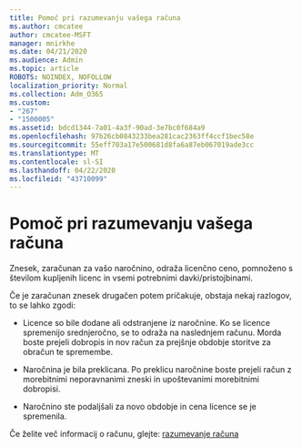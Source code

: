 ```yaml
---
title: Pomoč pri razumevanju vašega računa
ms.author: cmcatee
author: cmcatee-MSFT
manager: mnirkhe
ms.date: 04/21/2020
ms.audience: Admin
ms.topic: article
ROBOTS: NOINDEX, NOFOLLOW
localization_priority: Normal
ms.collection: Adm_O365
ms.custom:
- "267"
- "1500005"
ms.assetid: bdcd1344-7a01-4a3f-90ad-3e7bc0f684a9
ms.openlocfilehash: 97b26cb0843233bea281cac2363ff4ccf1bec58e
ms.sourcegitcommit: 55eff703a17e500681d8fa6a87eb067019ade3cc
ms.translationtype: MT
ms.contentlocale: sl-SI
ms.lasthandoff: 04/22/2020
ms.locfileid: "43710099"
---
```

# <a name="help-understanding-your-bill"></a>Pomoč pri razumevanju vašega računa

Znesek, zaračunan za vašo naročnino, odraža licenčno ceno, pomnoženo s številom kupljenih licenc in vsemi potrebnimi davki/pristojbinami.
  
Če je zaračunan znesek drugačen potem pričakuje, obstaja nekaj razlogov, to se lahko zgodi:
  
- Licence so bile dodane ali odstranjene iz naročnine. Ko se licence spremenijo srednjeročno, se to odraža na naslednjem računu. Morda boste prejeli dobropis in nov račun za prejšnje obdobje storitve za obračun te spremembe.

- Naročnina je bila preklicana. Po preklicu naročnine boste prejeli račun z morebitnimi neporavnanimi zneski in upoštevanimi morebitnimi dobropisi.

- Naročnino ste podaljšali za novo obdobje in cena licence se je spremenila.

Če želite več informacij o računu, glejte: [razumevanje računa](https://docs.microsoft.com/office365/admin/subscriptions-and-billing/understand-your-invoice)